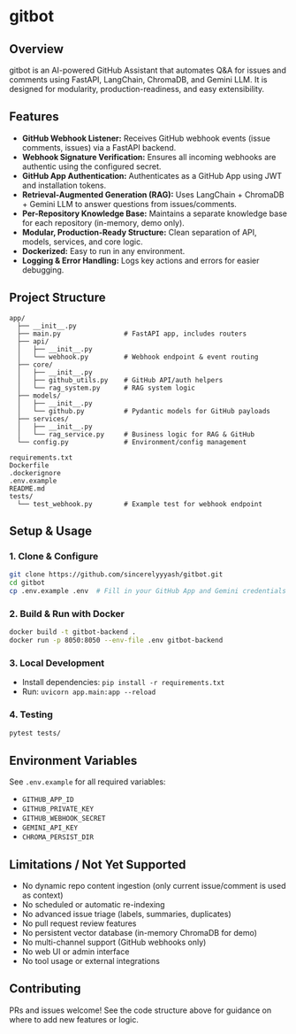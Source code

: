 # gitbot

## Overview

gitbot is an AI-powered GitHub Assistant that automates Q&A for issues and comments using FastAPI, LangChain, ChromaDB, and Gemini LLM. It is designed for modularity, production-readiness, and easy extensibility.

## Features

- **GitHub Webhook Listener:** Receives GitHub webhook events (issue comments, issues) via a FastAPI backend.
- **Webhook Signature Verification:** Ensures all incoming webhooks are authentic using the configured secret.
- **GitHub App Authentication:** Authenticates as a GitHub App using JWT and installation tokens.
- **Retrieval-Augmented Generation (RAG):** Uses LangChain + ChromaDB + Gemini LLM to answer questions from issues/comments.
- **Per-Repository Knowledge Base:** Maintains a separate knowledge base for each repository (in-memory, demo only).
- **Modular, Production-Ready Structure:** Clean separation of API, models, services, and core logic.
- **Dockerized:** Easy to run in any environment.
- **Logging & Error Handling:** Logs key actions and errors for easier debugging.

## Project Structure

```
app/
  ├── __init__.py
  ├── main.py                # FastAPI app, includes routers
  ├── api/
  │   ├── __init__.py
  │   └── webhook.py         # Webhook endpoint & event routing
  ├── core/
  │   ├── __init__.py
  │   ├── github_utils.py    # GitHub API/auth helpers
  │   └── rag_system.py      # RAG system logic
  ├── models/
  │   ├── __init__.py
  │   └── github.py          # Pydantic models for GitHub payloads
  ├── services/
  │   ├── __init__.py
  │   └── rag_service.py     # Business logic for RAG & GitHub
  └── config.py              # Environment/config management

requirements.txt
Dockerfile
.dockerignore
.env.example
README.md
tests/
  └── test_webhook.py        # Example test for webhook endpoint
```

## Setup & Usage

### 1. Clone & Configure

```bash
git clone https://github.com/sincerelyyyash/gitbot.git
cd gitbot
cp .env.example .env  # Fill in your GitHub App and Gemini credentials
```

### 2. Build & Run with Docker

```bash
docker build -t gitbot-backend .
docker run -p 8050:8050 --env-file .env gitbot-backend
```

### 3. Local Development

- Install dependencies: `pip install -r requirements.txt`
- Run: `uvicorn app.main:app --reload`

### 4. Testing

```bash
pytest tests/
```

## Environment Variables

See `.env.example` for all required variables:
- `GITHUB_APP_ID`
- `GITHUB_PRIVATE_KEY`
- `GITHUB_WEBHOOK_SECRET`
- `GEMINI_API_KEY`
- `CHROMA_PERSIST_DIR`

## Limitations / Not Yet Supported

- No dynamic repo content ingestion (only current issue/comment is used as context)
- No scheduled or automatic re-indexing
- No advanced issue triage (labels, summaries, duplicates)
- No pull request review features
- No persistent vector database (in-memory ChromaDB for demo)
- No multi-channel support (GitHub webhooks only)
- No web UI or admin interface
- No tool usage or external integrations

## Contributing

PRs and issues welcome! See the code structure above for guidance on where to add new features or logic.



